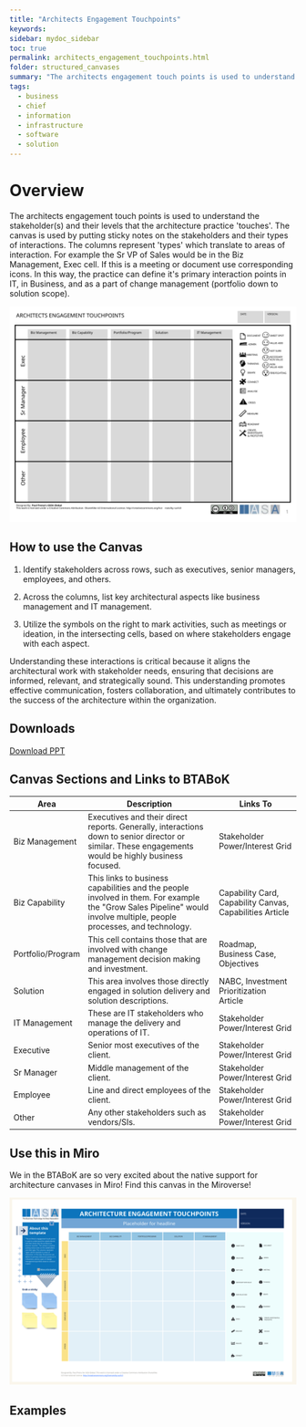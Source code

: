 ```yaml
---
title: "Architects Engagement Touchpoints"
keywords: 
sidebar: mydoc_sidebar
toc: true
permalink: architects_engagement_touchpoints.html
folder: structured_canvases
summary: "The architects engagement touch points is used to understand the stakeholder(s) and their levels that the architecture practice 'touches'."
tags: 
  - business
  - chief
  - information
  - infrastructure
  - software
  - solution
---
```


# Overview

The architects engagement touch points is used to understand the stakeholder(s) and their levels that the architecture practice 'touches'. The canvas is used by putting sticky notes on the stakeholders and their types of interactions. The columns represent 'types' which translate to areas of interaction. For example the Sr VP of Sales would be in the Biz Management, Exec cell. If this is a meeting or document use corresponding icons. In this way, the practice can define it's primary interaction points in IT, in Business, and as a part of change management (portfolio down to solution scope).

![image001](media/architects_engagement_touchpoints.svg)

## How to use the Canvas

1. Identify stakeholders across rows, such as executives, senior managers, employees, and others.

2. Across the columns, list key architectural aspects like business management and IT management.

3. Utilize the symbols on the right to mark activities, such as meetings or ideation, in the intersecting cells, based on where stakeholders engage with each aspect.

Understanding these interactions is critical because it aligns the architectural work with stakeholder needs, ensuring that decisions are informed, relevant, and strategically sound. This understanding promotes effective communication, fosters collaboration, and ultimately contributes to the success of the architecture within the organization.

## Downloads

[Download PPT](media/ppt/architects_engagement_touchpoints.ppt)

## Canvas Sections and Links to BTABoK

| Area              | Description                                                                                                                                                          | Links To                                                 |
| ----------------- | -------------------------------------------------------------------------------------------------------------------------------------------------------------------- | -------------------------------------------------------- |
| Biz Management    | Executives and their direct reports. Generally, interactions down to senior director or similar. These engagements would be highly business focused.                 | Stakeholder Power/Interest Grid                          |
| Biz Capability    | This links to business capabilities and the people involved in them. For example the "Grow Sales Pipeline" would involve multiple, people processes, and technology. | Capability Card, Capability Canvas, Capabilities Article |
| Portfolio/Program | This cell contains those that are involved with change management decision making and investment.                                                                    | Roadmap, Business Case, Objectives                       |
| Solution          | This area involves those directly engaged in solution delivery and solution descriptions.                                                                            | NABC, Investment Prioritization Article                  |
| IT Management     | These are IT stakeholders who manage the delivery and operations of IT.                                                                                              | Stakeholder Power/Interest Grid                          |
| Executive         | Senior most executives of the client.                                                                                                                                | Stakeholder Power/Interest Grid                          |
| Sr Manager        | Middle management of the client.                                                                                                                                     | Stakeholder Power/Interest Grid                          |
| Employee          | Line and direct employees of the client.                                                                                                                             | Stakeholder Power/Interest Grid                          |
| Other             | Any other stakeholders such as vendors/SIs.                                                                                                                          | Stakeholder Power/Interest Grid                          |

## Use this in Miro

We in the BTABoK are so very excited about the native support for architecture canvases in Miro! Find this canvas in the Miroverse!

![Screenshot 2024-03-28 at 09.01.58.png](../../media/4f981f2f3c65c049b455cd48c3036422d8c525fa.png)

## Examples
